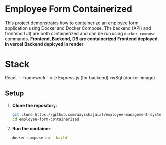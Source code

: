 # Employee Form Containerized

This project demonstrates how to containerize an employee form application using Docker and Docker Compose. The backend (API) and frontend (UI) are both containerized and can be run using `docker-compose` commands.
**Frontend, Backend, DB are containerized**
**Frontend deployed in vercel**
**Backend deployed in render** 

# Stack 
React -- framework - vite
Express.js (for backend)
mySql (docker-image)

## Setup

1. **Clone the repository:**

   ```bash
   git clone https://github.com/aayishajalal/employee-management-system.git
   cd employee-form-containerized
   ```
2. **Run the container:**
 ```bash
    docker-compose up --build
```
